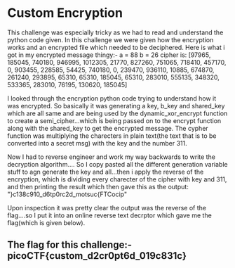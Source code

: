 # Custom Encryption
This challenge was especially tricky as we had to read and understand the python code given. In this challenge we were given how the encryption works and an encrypted file which
needed to be deciphered. 
Here is what i got in my encrypted message thingy:-
a = 88
b = 26
cipher is: [97965, 185045, 740180, 946995, 1012305, 21770, 827260, 751065, 718410, 457170, 0, 903455, 228585, 54425, 740180, 0, 239470, 936110, 10885, 674870, 261240, 293895, 
65310, 65310, 185045, 65310, 283010, 555135, 348320, 533365, 283010, 76195, 130620, 185045]

I looked through the encryption python code trying to understand how it was encrypted. So basically it was generating a key, b_key and shared_key which are all same 
and are being used by the dynamic_xor_encrypt function to create a semi_cipher...which is being passed on to the encrypt function along with the shared_key to get the encrypted
message. The cypher function was multiplying the charecters in plain text(the text that is to be converted into a secret msg) with the key and the number 311.

Now I had to reverse engineer and work my way backwards to write the decryption algorithm....
So I copy pasted all the different generation variable stuff to agn generate the key and all...then i apply the reverse of the encryption, which is dividing every charecter of 
the cipher with key and 311, and then printing the result which then gave this as the output: "}c138c910_d6tp0rc2d_motsuc{FTCocip"

Upon inspection it was pretty clear the output was the reverse of the flag....so I put it into an online reverse text decrptor which gave me the flag(which is given below).

## The flag for this challenge:- picoCTF{custom_d2cr0pt6d_019c831c}
